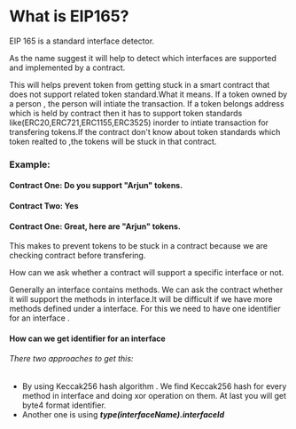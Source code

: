 # What is EIP165?

EIP 165 is a standard interface detector.

As the name suggest it will help to detect which interfaces are supported and implemented by a contract.

This will helps prevent token from getting stuck in a smart contract that does not support related token standard.What it means.
 If a token owned by a person , the person will intiate the transaction.
 If a token belongs address which is held by contract then it has to support token standards like(ERC20,ERC721,ERC1155,ERC3525) inorder to intiate transaction for transfering tokens.If the contract don't know  about token standards which token realted to ,the tokens will be stuck in that contract.

### Example:

#### Contract One: Do you support "Arjun" tokens.

#### Contract Two: Yes

#### Contract One: Great, here are "Arjun" tokens.

This makes to prevent tokens to be stuck in a contract because we are checking contract before transfering.


How can we ask whether a contract will support a specific interface or not.

Generally an interface contains methods. We can ask the contract whether it will support the methods in interface.It will be difficult if we have more methods defined under a interface.
For this we need to have one identifier for an interface .

#### How can we get identifier for an interface
###### There two approaches to get this:
+ By using Keccak256 hash algorithm . We find Keccak256 hash for every method in interface and doing xor operation on them. At last you will get byte4 format identifier.
+ Another one is  using  ***type(interfaceName).interfaceId***
 

 
